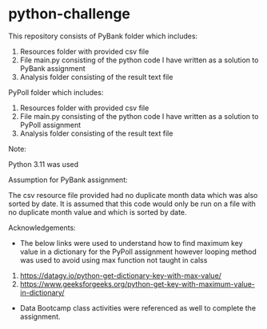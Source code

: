 # python-challenge

This repository consists of PyBank folder which includes:
 1) Resources folder with provided csv file
 2) File main.py consisting of the python code I have written as a solution to PyBank assignment
 3) Analysis folder consisting of the result text file

PyPoll folder which includes:
 1) Resources folder with provided csv file
 2) File main.py consisting of the python code I have written as a solution to PyPoll assignment
 3) Analysis folder consisting of the result text file

Note:

Python 3.11 was used

Assumption for PyBank assignment:

The csv resource file provided had no duplicate month data which was also sorted by date. It is assumed that this code would only be run on a file with no duplicate month value and which is sorted by date. 

Acknowledgements:

- The below links were used to understand how to find maximum key value in a dictionary for the PyPoll assignment however looping method was used to avoid using max function not taught in calss 
1) https://datagy.io/python-get-dictionary-key-with-max-value/
2) https://www.geeksforgeeks.org/python-get-key-with-maximum-value-in-dictionary/

- Data Bootcamp class activities were referenced as well to complete the assignment.
